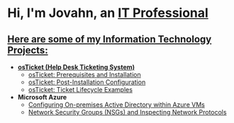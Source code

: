 <h1> Hi, I'm Jovahn, an <a href="https://www.linkedin.com/in/jovahn-benitez-1343a434b/">IT Professional </h1>

<h2>Here are some of my Information Technology Projects:</h2>

- <b>osTicket (Help Desk Ticketing System)</b>
  - [osTicket: Prerequisites and Installation](https://github.com/JBeezy888/osticket-prereqs)
  - [osTicket: Post-Installation Configuration](https://github.com/JBeezy888/osTicket-Post-Installation-Configuration)
  - [osTicket: Ticket Lifecycle Examples](https://github.com/JBeezy888/ticket-lifecycle)
- <b>Microsoft Azure</b>
  - [Configuring On-premises Active Directory within Azure VMs](https://github.com/JBeezy888/configure-ad)
  - [Network Security Groups (NSGs) and Inspecting Network Protocols](https://github.com/JBeezy888/azure-network-protocols)

